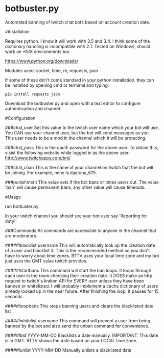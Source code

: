 # botbuster.py
Automated banning of twitch chat bots based on account creation date.

#Installation

Requires python. I know it will work with 3.5 and 3.4. I think some of the dictionary handling is incompatible with 2.7.
Tested on Windows, should work on *NIX environments too.

https://www.python.org/downloads/

Modules used: socket, time, re, requests, json

If some of these don't come standard in your python installation, they can be installed by opening cmd or terminal and typing:

```pip install requests json```

Download the botbuster.py and open with a text editor to configure authentication and channel.

#Configuration

###chat_user 
Set this value to the twitch user name which your bot will use. You CAN use your channel user, but the bot will send messages as you.
This user needs to be a mod in the channel which it will be protecting.

###chat_pass
This is the oauth password for the above user. To obtain this, visist the following website while logged in as the above user:
http://www.twitchapps.com/tmi/

###chat_chan
This is the name of your channel on twitch that the bot will be joining. For example, mine is daytona_675.

###punishment
This value sets if the bot bans or times users out. The value 'ban' will cause permanent bans, any other value will cause timeouts. 

#Usage

run botbuster.py

In your twitch channel you should see your bot user say 'Reporting for duty!'

###Commands
All commands are accessible to anyone in the channel that are moderators.

#####!blacklist username
This will automatically look up the creation date of a user and blacklist it. This is the recommended method so you don't have to worry about time zones. BTTV uses your local time zone and my bot just uses the GMT value twitch provides.

#####!startbans
This command will start the ban loops. It loops through each user in the room checking their creation date. It DOES make an http request to twitch's kraken API for EVERY user unless they have been banned or whitelisted. I will probably implement a cache dictionary of users already looked up in the near future. After finishing the loop, it pauses for 15 seconds.

#####!stopbans
This stops banning users and clears the blacklisted date list

#####!whitelist username
This command will prevent a user from being banned by the bot and also send the unban command for convenience. 

#####!bld YYYY-MM-DD
Blacklists a date manually. IMPORTANT: This date is in GMT. BTTV shows the date based on your LOCAL time zone.

#####!unlist YYYY-MM-DD
Manually unlists a blacklisted date
